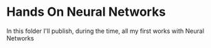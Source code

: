# Hands On Neural Networks
In this folder I'll publish, during the time, all my first works with Neural Networks
